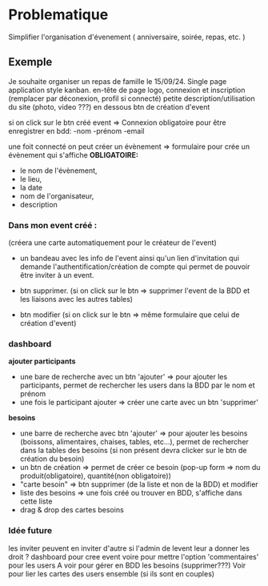 # Problematique

Simplifier l'organisation d'évenement ( anniversaire, soirée, repas, etc. )

## Exemple

Je souhaite organiser un repas de famille le 15/09/24.
Single page application style kanban.
en-tête de page logo, connexion et inscription (remplacer par déconexion, profil si connecté)
petite description/utilisation du site (photo, video ???)
en dessous btn de création d'event

si on click sur le btn créé event =>
Connexion obligatoire pour être enregistrer en bdd:
-nom
-prénom
-email

une foit connecté on peut créer un évènement =>
formulaire pour crée un évènement qui s'affiche
**OBLIGATOIRE:**

- le nom de l'évènement,
- le lieu,
- la date
- nom de l'organisateur,
- description

### Dans mon event créé :

(créera une carte automatiquement pour le créateur de l'event)
- un bandeau avec les info de l'event ainsi qu'un lien d'invitation qui demande l'authentification/création de compte
qui permet de pouvoir être inviter à un event.
- btn supprimer.
(si on click sur le btn => supprimer l'event de la BDD et les liaisons avec les autres tables)

- btn modifier
(si on click sur le btn => même formulaire que celui de création d'event)

### dashboard

**ajouter participants**

- une bare de recherche avec un btn 'ajouter' => pour ajouter les participants, permet de rechercher les users dans la BDD par le nom et prénom
- une fois le participant ajouter => créer une carte avec un btn 'supprimer'

**besoins**

- une barre de recherche avec btn 'ajouter' => pour ajouter les besoins (boissons, alimentaires, chaises, tables, etc...), permet de rechercher dans la tables des besoins (si non présent devra clicker sur le btn de création du besoin)
- un btn de création => permet de créer ce besoin (pop-up form => nom du produit(obligatoire), quantité(non obligatoire))
- "carte besoin" => btn supprimer (de la liste et non de la BDD) et modifier
- liste des besoins => une fois créé ou trouver en BDD, s'affiche dans cette liste
- drag & drop des cartes besoins

### Idée future

les inviter peuvent en inviter d'autre si l'admin de levent leur a donner les droit ?
dashboard pour cree event
voire pour mettre l'option 'commentaires' pour les users
A voir pour gérer en BDD les besoins (supprimer???)
Voir pour lier les cartes des users ensemble (si ils sont en couples)
